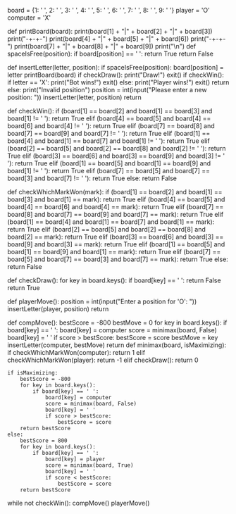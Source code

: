 board = {1: ' ', 2: ' ', 3: ' ',
         4: ' ', 5: ' ', 6: ' ',
         7: ' ', 8: ' ', 9: ' '}
player = 'O'
computer = 'X'

def printBoard(board):
    print(board[1] + "|" + board[2] + "|" + board[3])
    print("-+-+-")
    print(board[4] + "|" + board[5] + "|" + board[6])
    print("-+-+-")
    print(board[7] + "|" + board[8] + "|" + board[9])
    print("\n")
def spaceIsFree(position):
    if board[position] == ' ':
        return True 
    return False 

def insertLetter(letter, position):
    if spaceIsFree(position):
        board[position] = letter 
        printBoard(board)
        if checkDraw():
            print("Draw!")
            exit() 
        if checkWin():
            if letter == 'X':
                print("Bot wins!")
                exit()
            else:
                print("Player wins!")
                exit()
        return 
    else:
        print("Invalid position")
        position = int(input("Please enter a new position: "))
        insertLetter(letter, position)
        return    

def checkWin():
    if (board[1] == board[2] and board[1] == board[3] and board[1] != ' '):
        return True
    elif (board[4] == board[5] and board[4] == board[6] and board[4] != ' '):
        return True
    elif (board[7] == board[8] and board[7] == board[9] and board[7] != ' '):
        return True
    elif (board[1] == board[4] and board[1] == board[7] and board[1] != ' '):
        return True
    elif (board[2] == board[5] and board[2] == board[8] and board[2] != ' '):
        return True
    elif (board[3] == board[6] and board[3] == board[9] and board[3] != ' '):
        return True
    elif (board[1] == board[5] and board[1] == board[9] and board[1] != ' '):
        return True
    elif (board[7] == board[5] and board[7] == board[3] and board[7] != ' '):
        return True
    else:
        return False

def checkWhichMarkWon(mark):
    if (board[1] == board[2] and board[1] == board[3] and board[1] == mark):
        return True
    elif (board[4] == board[5] and board[4] == board[6] and board[4] == mark):
        return True
    elif (board[7] == board[8] and board[7] == board[9] and board[7] == mark):
        return True
    elif (board[1] == board[4] and board[1] == board[7] and board[1] == mark):
        return True
    elif (board[2] == board[5] and board[2] == board[8] and board[2] == mark):
        return True
    elif (board[3] == board[6] and board[3] == board[9] and board[3] == mark):
        return True
    elif (board[1] == board[5] and board[1] == board[9] and board[1] == mark):
        return True
    elif (board[7] == board[5] and board[7] == board[3] and board[7] == mark):
        return True
    else:
        return False

def checkDraw():
    for key in board.keys():
        if board[key] == ' ':
            return False 
    return True 

def playerMove():
    position = int(input("Enter a position for 'O': "))
    insertLetter(player, position)
    return 

def compMove():
    bestScore = -800
    bestMove = 0
    for key in board.keys():
        if board[key] == ' ':
            board[key] = computer
            score = minimax(board, False)
            board[key] = ' '
            if score > bestScore:
                bestScore = score 
                bestMove = key
    insertLetter(computer, bestMove)
    return 
def minimax(board, isMaximizing):
    if checkWhichMarkWon(computer):
        return 1 
    elif checkWhichMarkWon(player):
        return -1 
    elif checkDraw():
        return 0
        
    if isMaximizing:
        bestScore = -800 
        for key in board.keys():
            if board[key] == ' ':
                board[key] = computer 
                score = minimax(board, False)
                board[key] = ' '
                if score > bestScore:
                    bestScore = score
        return bestScore 
    else:
        bestScore = 800 
        for key in board.keys():
            if board[key] == ' ':
                board[key] = player 
                score = minimax(board, True)
                board[key] = ' '
                if score < bestScore:
                    bestScore = score 
        return bestScore


while not checkWin():
    compMove()
    playerMove()
